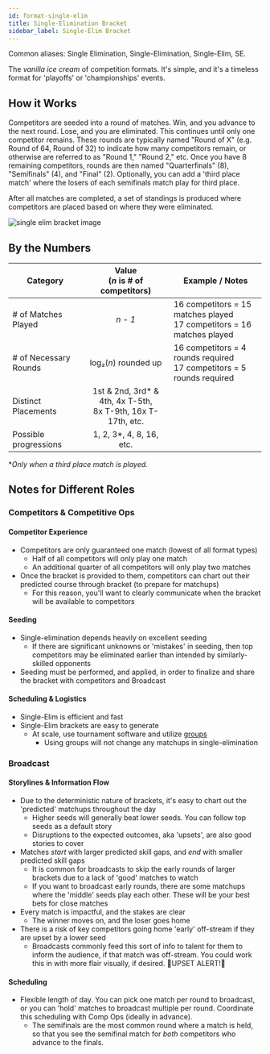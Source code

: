 ```yaml
---
id: format-single-elim
title: Single-Elimination Bracket
sidebar_label: Single-Elim Bracket
---
```


Common aliases: Single Elimination, Single-Elimination, Single-Elim, SE.

The *vanilla ice cream* of competition formats.
It's simple, and it's a timeless format for 'playoffs' or 'championships' events.

## How it Works

Competitors are seeded into a round of matches.
Win, and you advance to the next round.
Lose, and you are eliminated.
This continues until only one competitor remains.
These rounds are typically named "Round of X" (e.g. Round of 64, Round of 32) to indicate how many competitors
 remain, or otherwise are referred to as "Round 1," "Round 2," etc.
Once you have 8 remaining competitors, rounds are then named "Quarterfinals" (8), "Semifinals" (4), and "Final" (2).
Optionally, you can add a 'third place match' where the losers of each semifinals match play for third place.

After all matches are completed, a set of standings is produced where competitors are placed based on where they were eliminated.

![single elim bracket image](/img/format-guides/format-single-elim-bracket.png)

## By the Numbers

| Category              |      Value <br />(*n* is # of competitors)                |   Example / Notes |
| -------------         | :-----------:             | ----- |
| # of Matches Played   | *n - 1*                   | 16 competitors = 15 matches played <br />17 competitors = 16 matches played |
| # of Necessary Rounds    |   log₂(*n*) rounded up               | 16 competitors = 4 rounds required <br /> 17 competitors = 5 rounds required |
| Distinct Placements   |   1st & 2nd, 3rd* & 4th, 4x T-5th,<br />8x T-9th, 16x T-17th, etc.       |   |
| Possible progressions | 1, 2, 3*, 4, 8, 16, etc.   |

**Only when a third place match is played.*

## Notes for Different Roles

### Competitors & Competitive Ops

#### Competitor Experience

* Competitors are only guaranteed one match (lowest of all format types)
  * Half of all competitors will only play one match
  * An additional quarter of all competitors will only play two matches
* Once the bracket is provided to them, competitors can chart out their predicted course through bracket (to prepare for matchups)
  * For this reason, you'll want to clearly communicate when the bracket will be available to competitors

#### Seeding

* Single-elimination depends heavily on excellent seeding
  * If there are significant unknowns or 'mistakes' in seeding, then top competitors may be eliminated earlier than intended by similarly-skilled opponents
* Seeding must be performed, and applied, in order to finalize and share the bracket with competitors and Broadcast

#### Scheduling & Logistics

* Single-Elim is efficient and fast
* Single-Elim brackets are easy to generate
  * At scale, use tournament software and utilize [groups](/docs/concepts#groups--pools)
    * Using groups will not change any matchups in single-elimination

### Broadcast

#### Storylines & Information Flow

* Due to the deterministic nature of brackets, it's easy to chart out the 'predicted' matchups throughout the day
  * Higher seeds will generally beat lower seeds. You can follow top seeds as a default story
  * Disruptions to the expected outcomes, aka 'upsets', are also good stories to cover
* Matches *start* with larger predicted skill gaps, and *end* with smaller predicted skill gaps
  * It is common for broadcasts to skip the early rounds of larger brackets due to a lack of 'good' matches to watch
  * If you want to broadcast early rounds, there are some matchups where the 'middle' seeds play each other. These will be your best bets for close matches
* Every match is impactful, and the stakes are clear
  * The winner moves on, and the loser goes home
* There is a risk of key competitors going home 'early' off-stream if they are upset by a lower seed
  * Broadcasts commonly feed this sort of info to talent for them to inform the audience, if that match was off-stream.
  You could work this in with more flair visually, if desired. 🚨UPSET ALERT!🚨

#### Scheduling

* Flexible length of day. You can pick one match per round to broadcast, or you can 'hold' matches to broadcast multiple per round.
  Coordinate this scheduling with Comp Ops (ideally in advance).
  * The semifinals are the most common round where a match is held, so that you see the semifinal match for *both* competitors who advance to the finals.
